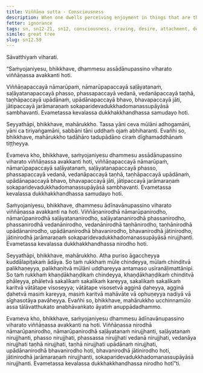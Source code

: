 ```yaml
---
title: Viññāṇa sutta - Consciousness
description: When one dwells perceiving enjoyment in things that are the basis for fetters, there is a descent of consciousness. When one dwells perceiving the drawback in things that are the basis for fetters, there is no descent of consciousness.
fetter: ignorance
tags: sn, sn12-21, sn12, consciousness, craving, desire, attachment, dependent co-arising, dependent origination, twelve links, name and form, six sense bases, contact, sensation, craving, clinging, existence, birth, aging, death, sorrow, lamentation, pain, distress, despair, suffering, dukkha
simile: great tree
slug: sn12.59
---
```


Sāvatthiyaṁ viharati.

“Saṁyojaniyesu, bhikkhave, dhammesu assādānupassino viharato viññāṇassa avakkanti hoti.

Viññāṇapaccayā nāmarūpaṁ, nāmarūpapaccayā saḷāyatanaṁ, saḷāyatanapaccayā phasso, phassapaccayā vedanā, vedanāpaccayā taṇhā, taṇhāpaccayā upādānaṁ, upādānapaccayā bhavo, bhavapaccayā jāti, jātipaccayā jarāmaraṇaṁ sokaparidevadukkhadomanassupāyāsā sambhavanti. Evametassa kevalassa dukkhakkhandhassa samudayo hoti.

Seyyathāpi, bhikkhave, mahārukkho. Tassa yāni ceva mūlāni adhogamāni, yāni ca tiriyaṅgamāni, sabbāni tāni uddhaṁ ojaṁ abhiharanti. Evañhi so, bhikkhave, mahārukkho tadāhāro tadupādāno ciraṁ dīghamaddhānaṁ tiṭṭheyya.

Evameva kho, bhikkhave, saṁyojaniyesu dhammesu assādānupassino viharato viññāṇassa avakkanti hoti, viññāṇapaccayā nāmarūpaṁ, nāmarūpapaccayā saḷāyatanaṁ, saḷāyatanapaccayā phasso, phassapaccayā vedanā, vedanāpaccayā taṇhā, taṇhāpaccayā upādānaṁ, upādānapaccayā bhavo, bhavapaccayā jāti, jātipaccayā jarāmaraṇaṁ sokaparidevadukkhadomanassupāyāsā sambhavanti. Evametassa kevalassa dukkhakkhandhassa samudayo hoti.

Saṁyojaniyesu, bhikkhave, dhammesu ādīnavānupassino viharato viññāṇassa avakkanti na hoti. Viññāṇanirodhā nāmarūpanirodho, nāmarūpanirodhā saḷāyatananirodho, saḷāyatananirodhā phassanirodho, phassanirodhā vedanānirodho, vedanānirodhā taṇhānirodho, taṇhānirodhā upādānanirodho, upādānanirodhā bhavanirodho, bhavanirodhā jātinirodho, jātinirodhā jarāmaraṇaṁ sokaparidevadukkhadomanassupāyāsā nirujjhanti. Evametassa kevalassa dukkhakkhandhassa nirodho hoti.

Seyyathāpi, bhikkhave, mahārukkho. Atha puriso āgaccheyya kuddālapiṭakaṁ ādāya. So taṁ rukkhaṁ mūle chindeyya, mūlaṁ chinditvā palikhaṇeyya, palikhaṇitvā mūlāni uddhareyya antamaso usīranāḷimattānipi. So taṁ rukkhaṁ khaṇḍākhaṇḍikaṁ chindeyya, khaṇḍākhaṇḍikaṁ chinditvā phāleyya, phāletvā sakalikaṁ sakalikaṁ kareyya, sakalikaṁ sakalikaṁ karitvā vātātape visoseyya; vātātape visosetvā agginā ḍaheyya, agginā ḍahetvā masiṁ kareyya, masiṁ karitvā mahāvāte vā ophuṇeyya nadiyā vā sīghasotāya pavāheyya. Evañhi so, bhikkhave, mahārukkho ucchinnamūlo assa tālāvatthukato anabhāvaṅkato āyatiṁ anuppādadhammo.

Evameva kho, bhikkhave, saṁyojaniyesu dhammesu ādīnavānupassino viharato viññāṇassa avakkanti na hoti. Viññāṇassa nirodhā nāmarūpanirodho, nāmarūpanirodhā saḷāyatanaṁ nirujjhanti, saḷāyatanaṁ nirujjhanti, phasso nirujjhati, phassassa nirujjhati vedanā nirujjhati, vedanāya nirujjhati taṇhā nirujjhati, taṇhā nirujjhati upādānaṁ nirujjhati, upādānanirodhā bhavanirodho hoti, bhavanirodhā jātinirodho hoti, jātinirodhā jarāmaraṇaṁ nirujjhanti, sokaparidevadukkhadomanassupāyāsā nirujjhanti. Evametassa kevalassa dukkhakkhandhassa nirodho hotī”ti.
